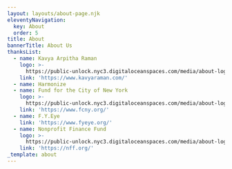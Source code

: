 ```yaml
---
layout: layouts/about-page.njk
eleventyNavigation:
  key: About
  order: 5
title: About
bannerTitle: About Us
thanksList:
  - name: Kavya Arpitha Raman
    logo: >-
      https://public-unlock.nyc3.digitaloceanspaces.com/media/about-logo-consultant-kavya-arpitha-raman.png
    link: 'https://www.kavyaraman.com/'
  - name: Harmonize
  - name: Fund for the City of New York
    logo: >-
      https://public-unlock.nyc3.digitaloceanspaces.com/media/about-logo-consultant-fund-for-the-city-of-new-york.png
    link: 'https://www.fcny.org/'
  - name: F.Y.Eye
    link: 'https://www.fyeye.org/'
  - name: Nonprofit Finance Fund
    logo: >-
      https://public-unlock.nyc3.digitaloceanspaces.com/media/about-logo-consultant-nonprofit-finance-fund.png
    link: 'https://nff.org/'
_template: about
---
```


